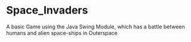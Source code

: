 # Space_Invaders
A basic Game using the Java Swing Module, which has a battle between humans and alien space-ships in Outerspace
